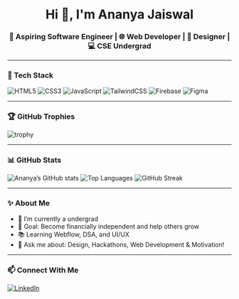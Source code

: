 <h1 align="center">Hi 👋, I'm Ananya Jaiswal</h1>
<h3 align="center">🚀 Aspiring Software Engineer | 🌐 Web Developer | 🎨 Designer | 💻 CSE Undergrad</h3>

---

### 🧰 Tech Stack
![HTML5](https://img.shields.io/badge/html5-%23E34F26.svg?style=flat&logo=html5&logoColor=white)
![CSS3](https://img.shields.io/badge/css3-%231572B6.svg?style=flat&logo=css3&logoColor=white)
![JavaScript](https://img.shields.io/badge/javascript-%23323330.svg?style=flat&logo=javascript&logoColor=%23F7DF1E)
![TailwindCSS](https://img.shields.io/badge/TailwindCSS-38B2AC?style=flat&logo=tailwind-css&logoColor=white)
![Firebase](https://img.shields.io/badge/firebase-ffca28?style=flat&logo=firebase&logoColor=black)
![Figma](https://img.shields.io/badge/figma-F24E1E?style=flat&logo=figma&logoColor=white)

---

### 🏆 GitHub Trophies
![trophy](https://github-profile-trophy.vercel.app/?username=AnanyaJaiswal2&theme=gruvbox&no-frame=true)

---

### 📊 GitHub Stats
![Ananya’s GitHub stats](https://github-readme-stats.vercel.app/api?username=AnanyaJaiswal2&show_icons=true&theme=radical)
![Top Languages](https://github-readme-stats.vercel.app/api/top-langs/?username=AnanyaJaiswal2&layout=compact&theme=radical)
![GitHub Streak](https://streak-stats.demolab.com/?user=AnanyaJaiswal2&theme=radical)

---

### ✨ About Me
- 🌱 I’m currently a undergrad
- 🎯 Goal: Become financially independent and help others grow
- 📚 Learning Webflow, DSA, and UI/UX
- 💬 Ask me about: Design, Hackathons, Web Development & Motivation!

---

### 📫 Connect With Me
[![LinkedIn](https://img.shields.io/badge/LinkedIn-blue?logo=linkedin&style=flat)](https://www.linkedin.com/in/ananya-jaiswal02/)

